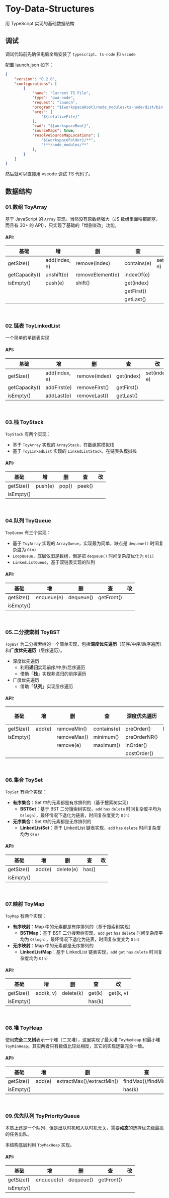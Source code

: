 <!--
 * @Author: skychx
 * @Date: 2021-02-01 16:53:21
 * @LastEditors: skychx
 * @LastEditTime: 2021-02-09 22:37:09
 * @FilePath: /Toy-Data-Structures/README.md
-->
# Toy-Data-Structures

用 TypeScript 实现的基础数据结构


## 调试

调试代码前先确保电脑全局安装了 `typescript`、`ts-node` 和 `vscode`

配置 launch.json 如下：
```json
{
    "version": "0.2.0",
    "configurations": [
        {
            "name": "Current TS File",
            "type": "pwa-node",
            "request": "launch",
            "program": "${workspaceRoot}/node_modules/ts-node/dist/bin.js",
            "args": [
                "${relativeFile}"
            ],
            "cwd": "${workspaceRoot}",
            "sourceMaps": true,
            "resolveSourceMapLocations": [
                "${workspaceFolder}/**",
                "!**/node_modules/**"
            ],
        }
    ]
}
```

然后就可以直接用 vscode 调试 TS 代码了。



## 数据结构

### 01.数组 ToyArray

基于 JavaScript 的 `Array` 实现。当然没有原数组强大（JS 数组里面啥都能塞，而且有 30+ 的 API），只实现了基础的「增删查改」功能。

#### API:

| 基础          | 增            | 删               | 查          | 改            |
| ------------- | ------------- | ---------------- | ----------- | ------------- |
| getSize()     | add(index, e) | remove(index)    | contains(e) | set(index, e) |
| getCapacity() | unshift(e)    | removeElement(e) | indexOf(e)  |               |
| isEmpty()     | push(e)       | shift()          | get(index)  |               |
|               |               |                  | getFirst()  |               |
|               |               |                  | getLast()   |               |


<br />

### 02.链表 ToyLinkedList

一个简单的单链表实现

#### API:

| 基础          | 增            | 删            | 查         | 改            |
| ------------- | ------------- | ------------- | ---------- | ------------- |
| getSize()     | add(index, e) | remove(index) | get(index) | set(index, e) |
| getCapacity() | addFirst(e)   | removeFirst() | getFirst() |               |
| isEmpty()     | addLast(e)    | removeLast()  | getLast()  |               |


<br />

### 03.栈 ToyStack

`ToyStack` 有两个实现：

- 基于 `ToyArray` 实现的 `ArrayStack`，在数组尾模拟栈
- 基于 `ToyLinkedList` 实现的 `LinkedListStack`，在链表头模拟栈

#### API:

| 基础      | 增      | 删    | 查     | 改   |
| --------- | ------- | ----- | ------ | ---- |
| getSize() | push(e) | pop() | peek() |      |
| isEmpty() |         |       |        |      |


<br />

### 04.队列 ToyQueue

`ToyQueue` 有三个实现：

- 基于 `ToyArray` 实现的 `ArrayQueue`，实现最为简单，缺点是 `dequeue()` 时间复杂度为 `O(n)`
- `LoopQueue`，底层依旧是数组，但是把 `dequeue()` 时间复杂度优化为 `O(1)`
- `LinkedListQueue`，基于双链表实现的队列

#### API:

| 基础      | 增         | 删        | 查         | 改   |
| --------- | ---------- | --------- | ---------- | ---- |
| getSize() | enqueue(e) | dequeue() | getFront() |      |
| isEmpty() |            |           |            |      |

<br />

### 05.二分搜索树 ToyBST

`ToyBST` 为二分搜索树的一个简单实现，包括**深度优先遍历**（前序/中序/后序遍历）和**广度优先遍历**（层序遍历）。

- 深度优先遍历
  - 利用**递归**实现前序/中序/后序遍历
  - 借助「**栈**」实现非递归的前序遍历
- 广度优先遍历
  - 借助「**队列**」实现层序遍历

#### API:

| 基础      | 增          | 删          | 查           | 深度优先遍历   | 广度优先遍历   |
| --------- | ---------- | ---------   | ----------  | ----------   | ----------   |
| getSize() | add(e)     | removeMin() | contains(e) | preOrder()   | levelOrder() |
| isEmpty() |            | removeMax() | minimum()   | preOrderNR() |              |
|           |            | remove(e)   | maximum()   | inOrder()    |              |
|           |            |             |             | postOrder()  |              |

<br />

### 06.集合 ToySet

`ToySet` 有两个实现：

- **有序集合**：Set 中的元素都是有序排列的（基于搜索树实现）
  - **BSTSet**：基于 BST 二分搜索树实现，`add` `has` `delete` 时间复杂度平均为 `O(logn)`，最坏情况下退化为链表，时间复杂度变为 `O(n)`
- **无序集合**：Set 中的元素都是无序排列的
  - **LinkedListSet**：基于 LinkedList 链表实现，`add` `has` `delete` 时间复杂度均为 `O(n)`

#### API:

| 基础       | 增         | 删        | 查         | 改   |
| --------- | ---------- | --------- | ---------- | ---- |
| getSize() | add(e)     | delete(e) | has()      |      |
| isEmpty() |            |           |            |      |

<br />

### 07.映射 ToyMap

`ToyMap` 有两个实现：

- **有序映射**：Map 中的元素都是有序排列的（基于搜索树实现）
  - **BSTMap**：基于 BST 二分搜索树实现，`add` `get` `has` `delete` 时间复杂度平均为 `O(logn)`，最坏情况下退化为链表，时间复杂度变为 `O(n)`
- **无序映射**：Map 中的元素都是无序排列的
  - **LinkedListMap**：基于 LinkedList 链表实现，`add` `get` `has` `delete` 时间复杂度均为 `O(n)`

#### API:

| 基础       | 增         | 删        | 查         | 改         |
| --------- | ---------- | --------- | ---------- | --------- |
| getSize() | add(k, v)  | delete(k) | get(k)     | get(k, v) |
| isEmpty() |            |           | has(k)     |           |

<br />

### 08.堆 ToyHeap

使用**完全二叉树**表示一个堆（二叉堆），这里实现了最大堆 `ToyMaxHeap` 和最小堆 `ToyMinHeap`。其实两者只有数值比较处相反，其它的实现逻辑完全一致。


#### API:

| 基础       | 增         | 删                        | 查                   | 改         |
| --------- | ---------- | ---------                 | ---------           | ---------  |
| getSize() | add(e)     | extractMax()/extractMin() | findMax()/findMin() | replace(e) |
| isEmpty() |            |                           | has(k)              |            |

<br />

### 09.优先队列 ToyPriorityQueue

本质上还是一个队列，但是出队时机和入队时机无关，需要**动态**的选择优先级最高的任务出队。

本结构底层利用 `ToyMaxHeap` 实现。


#### API:

| 基础       | 增         | 删        | 查          | 改   |
| --------- | ---------- | --------- | ---------- | ---- |
| getSize() | enqueue(e) | dequeue() | getFront() |      |
| isEmpty() |            |           |            |      |

<br />